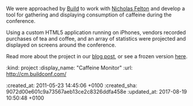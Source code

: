 We were approached by [Build][] to work with [Nicholas Felton][] and develop a tool for gathering and displaying consumption of caffeine during the conference.

Using a custom HTML5 application running on iPhones, vendors recorded purchases of tea and coffee, and an array of statistics were projected and displayed on screens around the conference.

Read more about the project in our [blog post](/building-caffeine-monitor), or see a frozen version [here](http://cm.buildconf.com).



[Build]: http://buildconf.com
[Nicholas Felton]: http://feltron.com

:kind: project
:display_name: "Caffeine Monitor"
:url: http://cm.buildconf.com/

:created_at: 2011-05-23 14:45:06 +0100
:created_sha: 9072d00e601c9a73567aeb13ce2c8326ddfa458e
:updated_at: 2017-08-19 10:50:48 +0100
